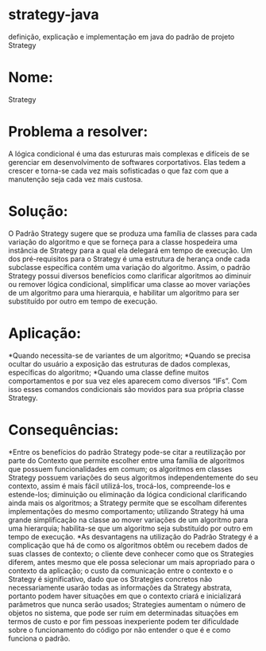 # strategy-java
definição, explicação e implementação em java do padrão de projeto Strategy


# Nome: 
Strategy

# Problema a resolver:
A lógica condicional é uma das estururas mais complexas e difíceis de se gerenciar em desenvolvimento de softwares corportativos. Elas tedem a crescer e torna-se cada vez mais sofisticadas o que faz com que a manutenção seja cada vez mais custosa.

# Solução:
O Padrão Strategy sugere que se produza uma família de classes para cada variação do algoritmo e que se forneça para a classe hospedeira uma instância de Strategy para a qual ela delegará em tempo de execução. Um dos pré-requisitos para o Strategy é uma estrutura de herança onde cada subclasse específica contém uma variação do algoritmo. Assim, o padrão Strategy possui diversos benefícios como clarificar algoritmos ao diminuir ou remover lógica condicional, simplificar uma classe ao mover variações de um algoritmo para uma hierarquia, e habilitar um algoritmo para ser substituído por outro em tempo de execução.

# Aplicação:
*Quando necessita-se de variantes de um algoritmo;
*Quando se precisa ocultar do usuário a exposição das estruturas de dados complexas, específicas do algoritmo;
*Quando uma classe define muitos comportamentos e por sua vez eles aparecem como diversos “IFs”. Com isso esses comandos condicionais são movidos para sua própria classe Strategy.

# Consequências: 
*Entre os benefícios do padrão Strategy pode-se citar a reutilização por parte do Contexto que permite escolher entre uma família de algoritmos que possuem funcionalidades em comum; os algoritmos em classes Strategy possuem variações do seus algoritmos independentemente do seu contexto, assim é mais fácil utilizá-los, trocá-los, compreende-los e estende-los; diminuição ou eliminação da lógica condicional clarificando ainda mais os algoritmos; a Strategy permite que se escolham diferentes implementações do mesmo comportamento; utilizando Strategy há uma grande simplificação na classe ao mover variações de um algoritmo para uma hierarquia; habilita-se que um algoritmo seja substituído por outro em tempo de execução.
*As desvantagens na utilização do Padrão Strategy é a complicação que há de como os algoritmos obtêm ou recebem dados de suas classes de contexto; o cliente deve conhecer como que os Strategies diferem, antes mesmo que ele possa selecionar um mais apropriado para o contexto da aplicação; o custo da comunicação entre o contexto e o Strategy é significativo, dado que os Strategies concretos não necessariamente usarão todas as informações da Strategy abstrata, portanto podem haver situações em que o contexto criará e inicializará parâmetros que nunca serão usados; Strategies aumentam o número de objetos no sistema, que pode ser ruim em determinadas situações em termos de custo e por fim pessoas inexperiente podem ter dificuldade sobre o funcionamento do código por não entender o que é e como funciona o padrão.


